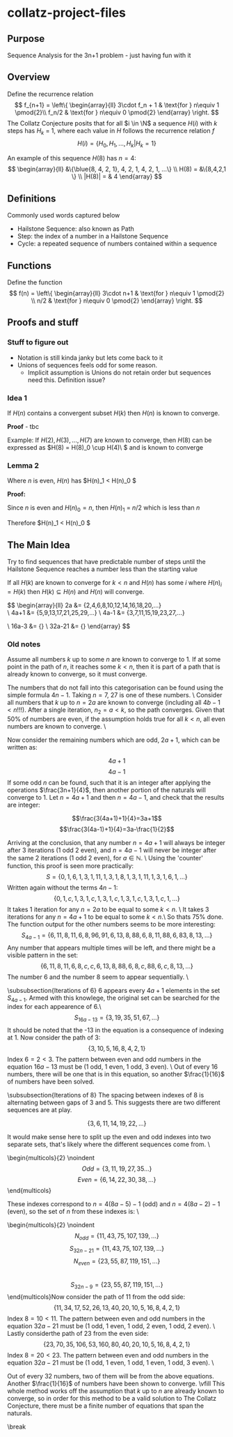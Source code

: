 # collatz-project-files

## Purpose
Sequence Analysis for the 3n+1 problem - just having fun with it

## Overview

Define the recurrence relation
$$
f_{n+1} =  \left\{
\begin{array}{ll}
	3\cdot f_n + 1 	& \text{for } n\equiv 1 \pmod{2}\\
	f_n/2       	& \text{for } n\equiv 0 \pmod{2} 
\end{array} 
\right.
$$
The Collatz Conjecture posits that for all $i \in \N$ a sequence $H(i)$ with $k$ steps has $H_k$ = $1$, where each value in $H$ follows the recurrence relation $f$
$$ 
H(i) = 
\{ 
    H_0, H_{1}, ..., H_{k} | H_{k} = 1 
\}
$$

An example of this sequence $H(8)$ has $n=4$:
$$
\begin{array}{ll}
                &\{\blue{8, 4, 2, 1}, 4, 2, 1, 4, 2, 1, ...\}   \\
    H(8)     =   &\{8,4,2,1 \}                                   \\
    |H(8)|   =   & 4
\end{array}
$$

## Definitions
Commonly used words captured below
- Hailstone Sequence: also known as Path
- Step: the index of a number in a Hailstone Sequence
- Cycle: a repeated sequence of numbers contained within a sequence

## Functions

Define the function
$$
f(n) =  \left\{
\begin{array}{ll}
	3\cdot n+1       & \text{for } n\equiv 1 \pmod{2} \\
	n/2              & \text{for } n\equiv 0 \pmod{2} 
\end{array} 
\right.
$$


## Proofs and stuff

### Stuff to figure out

- Notation is still kinda janky but lets come back to it
- Unions of sequences feels odd for some reason. 
    - Implicit assumption is Unions do not retain order but sequences need this. Definition issue?

### Idea 1
If $H(n)$ contains a convergent subset $H(k)$ then  $H(n)$ is known to converge.

**Proof** - tbc

Example:
If $H(2), H(3), ..., H(7)$ are known to converge, then $H(8)$ can be expressed as $H(8) = H(8)_0 \cup H(4)\ $ and is known to converge


### Lemma 2
Where $n$ is even, $H(n)$ has $H(n)_1 < H(n)_0 $

**Proof:** 

Since $n$ is even and $H(n)_0 = n$, then $H(n)_1$ = $n/2$ which is less than $n$

Therefore $H(n)_1 < H(n)_0 $

## The Main Idea
Try to find sequences that have predictable number of steps until the Hailstone Sequence reaches a number less than the starting value

If all $H(k)$ are known to converge for $k < n$ and $H(n)$ has some $i$ where $H(n)_i = H(k)$ then $H(k) \subseteq H(n)$ and $H(n)$ will converge.




$$
\begin{array}{ll}
    2a      &= {2,4,6,8,10,12,14,16,18,20,...}  
\\  4a+1    &= {5,9,13,17,21,25,29,...}
\\  4a-1    &= {3,7,11,15,19,23,27,...}

\\  16a-3   &= {}
\\  32a-21  &= {}
\end{array}
$$




### Old notes

Assume all numbers $k$ up to some $n$ are known to converge to 1. If at some point in the path of $n$, it reaches some $k<n$, then it is part of a path that is already known to converge, so it must converge.


The numbers that do not fall into this categorisation can be found using the simple formula $4n-1$. Taking $n=7$, 27 is one of these numbers.  \\
Consider all numbers that $k$ up to $n=2a$ are known to converge (including all $4b-1<n$!!!). After a single iteration, $n_2=a<k$, so the path converges. Given that 50\% of numbers are even, if the assumption holds true for all $k<n$, all even numbers are known to converge.  \\

Now consider the remaining numbers which are odd, $2a+1$, which can be written as: 

$$4a+1$$ 
$$4a-1$$
If some odd $n$ can be found, such that it is an integer after applying the operations $\frac{3n+1}{4}$, then another portion of the naturals will converge to 1. Let $n=4a+1$ and then $n=4a-1$, and check that the results are integer: 

$$\frac{3(4a+1)+1}{4}=3a+1$$
$$\frac{3(4a-1)+1}{4}=3a-\frac{1}{2}$$

Arriving at the conclusion, that any number $n=4a+1$ will always be integer after 3 iterations (1 odd 2 even), and $n=4a-1$ will never be integer after the same 2 iterations (1 odd 2 even), for $a\in\mathbb{N}$. \\
Using the 'counter' function, this proof is seen more practically:
$$S=\{0, 1, 6, 1, 3, 1, 11, 1, 3, 1, 8, 1, 3, 1, 11, 1, 3, 1, 6, 1,...\}$$
Written again without the terms $4n-1$:
$$\{0, 1, c, 1, 3, 1, c, 1, 3, 1, c, 1, 3, 1, c, 1, 3, 1, c, 1,...\}$$
It takes 1 iteration for any $n=2a$ to be equal to some $k<n$. \\
It takes 3 iterations for any $n=4a+1$ to be equal to some $k<n$.\\
So thats 75\% done.
The function output for the other numbers seems to be more interesting:
$$S_{4a-1}=\{6, 11, 8, 11, 6, 8, 96, 91, 6, 13, 8, 88, 6, 8, 11, 88, 6, 83, 8, 13,...\}$$
Any number that appears multiple times will be left, and there might be a visible pattern in the set:
$$\{6, 11, 8, 11, 6, 8, c, c, 6, 13, 8, 88, 6, 8, c, 88, 6, c, 8, 13,...\}$$
The number 6 and the number 8 seem to appear sequentially. \\






\subsubsection{Iterations of 6}
6 appears every $4a+1$ elements in the set $S_{4a-1}$. Armed with this knowlege, the original set can be searched for the index for each appearence of 6.\\
$$S_{16a-13}=\{3, 19, 35, 51, 67,...\}$$
It should be noted that the -13 in the equation is a consequence of indexing at 1. Now consider the path of 3:
$$\{3, 10, 5, 16, 8, 4, 2, 1\}$$
Index $6 = 2 < 3$. The pattern between even and odd numbers in the equation $16a-13$ must be (1 odd, 1 even, 1 odd, 3 even). \\
Out of every 16 numbers, there will be one that is in this equation, so another $\frac{1}{16}$ of numbers have been solved. 

\subsubsection{Iterations of 8}
The spacing between indexes of 8 is alternating between gaps of 3 and 5. This suggests there are two different sequences are at play.

$$\{3, 6, 11, 14, 19, 22,...\}$$

It would make sense here to split up the even and odd indexes into two separate sets, that's likely where the different sequences come from. \\

\begin{multicols}{2}
	\noindent
	$$Odd=\{3,11,19,27,35...\}$$
	$$Even = \{6,14,22,30,38,...\}$$
\end{multicols}

These indexes correspond to $n=4(8a-5)-1$ (odd) and $n=4(8a-2)-1$ (even), so the set of $n$ from these indexes is: \\

\begin{multicols}{2}
	\noindent
	$$N_{odd}=\{11, 43, 75, 107, 139,...\}$$
	$$S_{32n-21}=\{11, 43, 75, 107, 139,...\}$$	
	$$N_{even}=\{23, 55, 87, 119, 151,...\}$$	
	$$S_{32n-9}=\{23, 55, 87, 119, 151,...\}$$
\end{multicols}Now consider the path of 11 from the odd side: 
	$$\{11, 34, 17, 52, 26, 13, 40, 20, 10, 5, 16, 8, 4, 2, 1\}$$
	Index $8 = 10 < 11$. The pattern between even and odd numbers in the equation $32a-21$ must be (1 odd, 1 even, 1 odd, 2 even, 1 odd, 2 even). \\
	Lastly considerthe path of 23 from the even side:
	$$\{23, 70, 35, 106, 53, 160, 80, 40, 20, 10, 5, 16, 8, 4, 2, 1\}$$
	Index $8 = 20 < 23$. The pattern between even and odd numbers in the equation $32a-21$ must be (1 odd, 1 even, 1 odd, 1 even, 1 odd, 3 even). \\

Out of every 32 numbers, two of them will be from the above equations. Another $\frac{1}{16}$ of numbers have been shown to converge.
\vfill
This whole method works off the assumption that $k$ up to $n$ are already known to converge, so in order for this method to be a valid solution to The Collatz Conjecture, there must be a finite number of equations that span the naturals. 

\break
